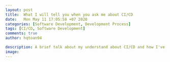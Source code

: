 ```yaml
---
layout: post
title:  What I will tell you when you ask me about CI/CD
date:   Mon May 11 17:05:58 +07 2020
categories: [Software Development, Development Process]
tags: [CI/CD, Software Development]
comments: true
author: hqtoan94

description: A brief talk about my understand about CI/CD and how I've applied for my projects
image:
---
```

